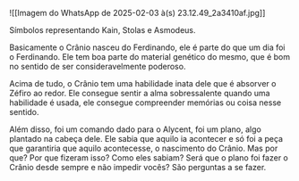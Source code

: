 ![[Imagem do WhatsApp de 2025-02-03 à(s) 23.12.49_2a3410af.jpg]]

Símbolos representando Kain, Stolas e Asmodeus.

Basicamente o Crânio nasceu do Ferdinando, ele é parte do que um dia foi o Ferdinando. Ele tem boa parte do material genético do mesmo, que é bom no sentido de ser consideravelmente poderoso. 

Acima de tudo, o Crânio tem uma habilidade inata dele que é absorver o Zéfiro ao redor. Ele consegue sentir a alma sobressalente quando uma habilidade é usada, ele consegue compreender memórias ou coisa nesse sentido.

Além disso, foi um comando dado para o Alycent, foi um plano, algo plantado na cabeça dele. Ele sabia que aquilo ia acontecer e só foi a peça que garantiria que aquilo acontecesse, o nascimento do Crânio. Mas por que? Por que fizeram isso? Como eles sabiam? Será que o plano foi fazer o Crânio desde sempre e não impedir vocês? São perguntas a se fazer.



